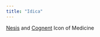 ```yaml
---
title: "Idica"
---
```


[Nesis](Religions/Gods/Nesis.md) and [Cognent](Religions/Gods/Cognent.md)
Icon of Medicine